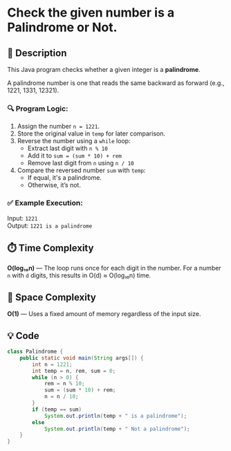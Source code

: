 # Check the given number is a Palindrome or Not.

## 📜 Description

This Java program checks whether a given integer is a **palindrome**.

A palindrome number is one that reads the same backward as forward (e.g., 1221, 1331, 12321).

### 🔍 Program Logic:
1. Assign the number `n = 1221`.
2. Store the original value in `temp` for later comparison.
3. Reverse the number using a `while` loop:
   - Extract last digit with `n % 10`
   - Add it to `sum = (sum * 10) + rem`
   - Remove last digit from `n` using `n / 10`
4. Compare the reversed number `sum` with `temp`:
   - If equal, it's a palindrome.
   - Otherwise, it’s not.

### ✅ Example Execution:

Input: `1221`  
Output: `1221 is a palindrome`

## ⏱️ Time Complexity

**O(log₁₀n)** — The loop runs once for each digit in the number. For a number `n` with `d` digits, this results in O(d) ≈ O(log₁₀n) time.

## 🧠 Space Complexity

**O(1)** — Uses a fixed amount of memory regardless of the input size.

## 💡 Code

```java
class Palindrome {
    public static void main(String args[]) {
        int n = 1221;
        int temp = n, rem, sum = 0;
        while (n > 0) {
            rem = n % 10;
            sum = (sum * 10) + rem;
            n = n / 10;
        }
        if (temp == sum)
            System.out.println(temp + " is a palindrome");
        else    
            System.out.println(temp + " Not a palindrome");
    }
}
